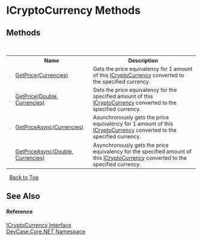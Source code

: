 # ICryptoCurrency Methods
 


## Methods
&nbsp;<table><tr><th></th><th>Name</th><th>Description</th></tr><tr><td>![Public method](media/pubmethod.gif "Public method")</td><td><a href="M_DevCase_Core_NET_ICryptoCurrency_GetPrice">GetPrice(Currencies)</a></td><td>
Gets the price equivalency for 1 amount of this <a href="T_DevCase_Core_NET_ICryptoCurrency">ICryptoCurrency</a> converted to the specified currency.</td></tr><tr><td>![Public method](media/pubmethod.gif "Public method")</td><td><a href="M_DevCase_Core_NET_ICryptoCurrency_GetPrice_1">GetPrice(Double, Currencies)</a></td><td>
Gets the price equivalency for the specified amount of this <a href="T_DevCase_Core_NET_ICryptoCurrency">ICryptoCurrency</a> converted to the specified currency.</td></tr><tr><td>![Public method](media/pubmethod.gif "Public method")</td><td><a href="M_DevCase_Core_NET_ICryptoCurrency_GetPriceAsync">GetPriceAsync(Currencies)</a></td><td>
Asunchronously gets the price equivalency for 1 amount of this <a href="T_DevCase_Core_NET_ICryptoCurrency">ICryptoCurrency</a> converted to the specified currency.</td></tr><tr><td>![Public method](media/pubmethod.gif "Public method")</td><td><a href="M_DevCase_Core_NET_ICryptoCurrency_GetPriceAsync_1">GetPriceAsync(Double, Currencies)</a></td><td>
Asynchronously gets the price equivalency for the specified amount of this <a href="T_DevCase_Core_NET_ICryptoCurrency">ICryptoCurrency</a> converted to the specified currency.</td></tr></table>&nbsp;
<a href="#icryptocurrency-methods">Back to Top</a>

## See Also


#### Reference
<a href="T_DevCase_Core_NET_ICryptoCurrency">ICryptoCurrency Interface</a><br /><a href="N_DevCase_Core_NET">DevCase.Core.NET Namespace</a><br />